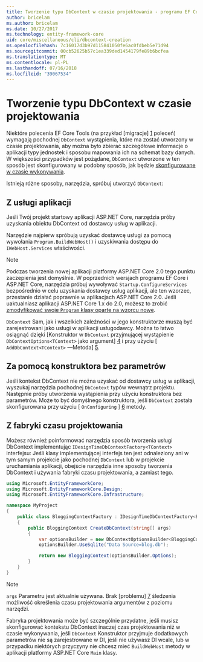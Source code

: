 ```yaml
---
title: Tworzenie typu DbContext w czasie projektowania - programu EF Core
author: bricelam
ms.author: bricelam
ms.date: 10/27/2017
ms.technology: entity-framework-core
uid: core/miscellaneous/cli/dbcontext-creation
ms.openlocfilehash: 7c16017d3b97d115841050fe6ac0fdbeb5e71d94
ms.sourcegitcommit: 00cb52625b57c1ea339ded1454179fe89b6bcfea
ms.translationtype: MT
ms.contentlocale: pl-PL
ms.lasthandoff: 07/16/2018
ms.locfileid: "39067534"
---
```

<a name="design-time-dbcontext-creation"></a>Tworzenie typu DbContext w czasie projektowania
==============================
Niektóre polecenia EF Core Tools (na przykład [migracje] [ 1] poleceń) wymagają pochodnej `DbContext` wystąpienia, które ma zostać utworzony w czasie projektowania, aby można było zbierać szczegółowe informacje o aplikacji typy jednostek i sposobu mapowania ich na schemat bazy danych. W większości przypadków jest pożądane, `DbContext` utworzone w ten sposób jest skonfigurowany w podobny sposób, jak będzie [skonfigurowane w czasie wykonywania][2].

Istnieją różne sposoby, narzędzia, spróbuj utworzyć `DbContext`:

<a name="from-application-services"></a>Z usługi aplikacji
-------------------------
Jeśli Twój projekt startowy aplikacji ASP.NET Core, narzędzia próby uzyskania obiektu DbContext od dostawcy usług w aplikacji.

Narzędzie najpierw spróbują uzyskać dostawcę usługi za pomocą wywołania `Program.BuildWebHost()` i uzyskiwania dostępu do `IWebHost.Services` właściwości.

> [!NOTE]
> Podczas tworzenia nowej aplikacji platformy ASP.NET Core 2.0 tego punktu zaczepienia jest domyślnie. W poprzednich wersjach programu EF Core i ASP.NET Core, narzędzia próbuj wywoływać `Startup.ConfigureServices` bezpośrednio w celu uzyskania dostawcy usług aplikacji, ale ten wzorzec, przestanie działać poprawnie w aplikacjach ASP.NET Core 2.0. Jeśli uaktualniasz aplikacji ASP.NET Core 1.x do 2.0, możesz to zrobić [zmodyfikować swoje `Program` klasy oparte na wzorcu nowe][3].

`DbContext` Sam, jak i wszelkich zależności w jego konstruktorze muszą być zarejestrowani jako usługi w aplikacji usługodawcy. Można to łatwo osiągnąć dzięki [Konstruktor w `DbContext` przyjmującej wystąpienie `DbContextOptions<TContext>` jako argument] [ 4] i przy użyciu [ `AddDbContext<TContext>` —Metoda] [5].

<a name="using-a-constructor-with-no-parameters"></a>Za pomocą konstruktora bez parametrów
--------------------------------------
Jeśli kontekst DbContext nie można uzyskać od dostawcy usług w aplikacji, wyszukaj narzędzia pochodnej `DbContext` typów wewnątrz projektu. Następnie próby utworzenia wystąpienia przy użyciu konstruktora bez parametrów. Może to być domyślnego konstruktora, jeśli `DbContext` została skonfigurowana przy użyciu [ `OnConfiguring` ] [ 6] metody.

<a name="from-a-design-time-factory"></a>Z fabryki czasu projektowania
--------------------------
Możesz również poinformować narzędzia sposób tworzenia usługi DbContext implementując `IDesignTimeDbContextFactory<TContext>` interfejsu: Jeśli klasy implementującej interfejs ten jest odnaleziony ani w tym samym projekcie jako pochodnej `DbContext` lub w projekcie uruchamiania aplikacji, obejście narzędzia inne sposoby tworzenia DbContext i używania fabryki czasu projektowania, a zamiast tego.

``` csharp
using Microsoft.EntityFrameworkCore;
using Microsoft.EntityFrameworkCore.Design;
using Microsoft.EntityFrameworkCore.Infrastructure;

namespace MyProject
{
    public class BloggingContextFactory : IDesignTimeDbContextFactory<BloggingContext>
    {
        public BloggingContext CreateDbContext(string[] args)
        {
            var optionsBuilder = new DbContextOptionsBuilder<BloggingContext>();
            optionsBuilder.UseSqlite("Data Source=blog.db");

            return new BloggingContext(optionsBuilder.Options);
        }
    }
}
```

> [!NOTE]
> `args` Parametru jest aktualnie używana. Brak [problemu] [ 7] śledzenia możliwość określenia czasu projektowania argumentów z poziomu narzędzi.

Fabryka projektowania może być szczególnie przydatne, jeśli musisz skonfigurować kontekstu DbContext inaczej czas projektowania niż w czasie wykonywania, jeśli `DbContext` Konstruktor przyjmuje dodatkowych parametrów nie są zarejestrowane w DI, jeśli nie używasz DI wcale, lub w przypadku niektórych przyczyny nie chcesz mieć `BuildWebHost` metody w aplikacji platformy ASP.NET Core `Main` klasy.

  [1]: xref:core/managing-schemas/migrations/index
  [2]: xref:core/miscellaneous/configuring-dbcontext
  [3]: https://docs.microsoft.com/aspnet/core/migration/1x-to-2x/#update-main-method-in-programcs
  [4]: xref:core/miscellaneous/configuring-dbcontext#constructor-argument
  [5]: xref:core/miscellaneous/configuring-dbcontext#using-dbcontext-with-dependency-injection
  [6]: xref:core/miscellaneous/configuring-dbcontext#onconfiguring
  [7]: https://github.com/aspnet/EntityFrameworkCore/issues/8332
